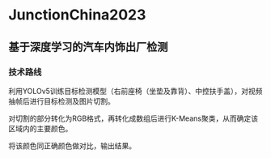 # JunctionChina2023

## 基于深度学习的汽车内饰出厂检测

### 技术路线

利用YOLOv5训练目标检测模型（右前座椅（坐垫及靠背）、中控扶手盖），对视频抽帧后进行目标检测及图片切割。

对切割的部分转化为RGB格式，再转化成数组后进行K-Means聚类，从而确定该区域内的主要颜色。

将该颜色同正确颜色做对比，输出结果。



